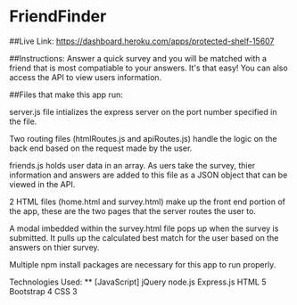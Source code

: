 # FriendFinder

##Live Link:
https://dashboard.heroku.com/apps/protected-shelf-15607

##Instructions:
Answer a quick survey and you will be matched with a friend that is most compatiable to your answers. It's that easy! You can also access the
API to view users information. 

##Files that make this app run:


server.js file intializes the express server on the port number specified in the file. 


Two routing files (htmlRoutes.js and apiRoutes.js) handle the logic on the back end based on the request made by the user.

friends.js holds user data in an array. As uers take the survey, thier information and answers are added to this file as a JSON object that can be viewed in the API. 

2 HTML files (home.html and survey.html) make up the front end portion of the app, these are the two pages that the server routes the user to.


A modal imbedded within the survey.html file pops up when the survey is submitted. It pulls up the calculated best match for the user based on the answers on thier survey.


Multiple npm install packages are necessary for this app to run properly. 

Technologies Used:
** [JavaScript]
jQuery
node.js
Express.js
HTML 5
Bootstrap 4
CSS 3
















